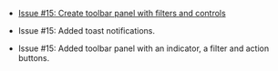 <!--
 @since 2025.06.12, 00:59
 @changed 2025.06.12, 00:59
-->

- [Issue #15: Create toolbar panel with filters and controls](https://github.com/lilliputten/takemycode-dynamic-list/issues/15)

- Issue #15: Added toast notifications.
- Issue #15: Added toolbar panel with an indicator, a filter and action buttons.
